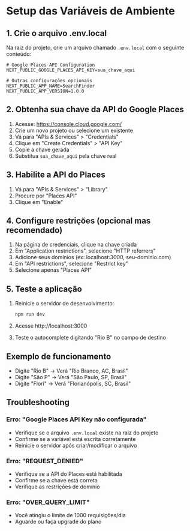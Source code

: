 # Setup das Variáveis de Ambiente

## 1. Crie o arquivo .env.local

Na raiz do projeto, crie um arquivo chamado `.env.local` com o seguinte conteúdo:

```env
# Google Places API Configuration
NEXT_PUBLIC_GOOGLE_PLACES_API_KEY=sua_chave_aqui

# Outras configurações opcionais
NEXT_PUBLIC_APP_NAME=SearchFinder
NEXT_PUBLIC_APP_VERSION=1.0.0
```

## 2. Obtenha sua chave da API do Google Places

1. Acesse: https://console.cloud.google.com/
2. Crie um novo projeto ou selecione um existente
3. Vá para "APIs & Services" > "Credentials"
4. Clique em "Create Credentials" > "API Key"
5. Copie a chave gerada
6. Substitua `sua_chave_aqui` pela chave real

## 3. Habilite a API do Places

1. Vá para "APIs & Services" > "Library"
2. Procure por "Places API"
3. Clique em "Enable"

## 4. Configure restrições (opcional mas recomendado)

1. Na página de credenciais, clique na chave criada
2. Em "Application restrictions", selecione "HTTP referrers"
3. Adicione seus domínios (ex: localhost:3000, seu-dominio.com)
4. Em "API restrictions", selecione "Restrict key"
5. Selecione apenas "Places API"

## 5. Teste a aplicação

1. Reinicie o servidor de desenvolvimento:

   ```bash
   npm run dev
   ```

2. Acesse http://localhost:3000

3. Teste o autocomplete digitando "Rio B" no campo de destino

## Exemplo de funcionamento

- Digite "Rio B" → Verá "Rio Branco, AC, Brasil"
- Digite "São P" → Verá "São Paulo, SP, Brasil"
- Digite "Flori" → Verá "Florianópolis, SC, Brasil"

## Troubleshooting

### Erro: "Google Places API Key não configurada"

- Verifique se o arquivo `.env.local` existe na raiz do projeto
- Confirme se a variável está escrita corretamente
- Reinicie o servidor após criar/modificar o arquivo

### Erro: "REQUEST_DENIED"

- Verifique se a API do Places está habilitada
- Confirme se a chave está correta
- Verifique as restrições de domínio

### Erro: "OVER_QUERY_LIMIT"

- Você atingiu o limite de 1000 requisições/dia
- Aguarde ou faça upgrade do plano
